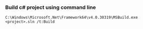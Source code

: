 ### Build c# project using command line
```
C:\Windows\Microsoft.Net\Framework64\v4.0.30319\MSBuild.exe <project>.sln /t:Build
```

